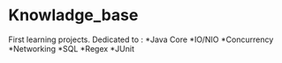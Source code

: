 # Knowladge_base
First learning projects. 
Dedicated to : 
*Java Core
*IO/NIO
*Concurrency
*Networking
*SQL
*Regex
*JUnit
